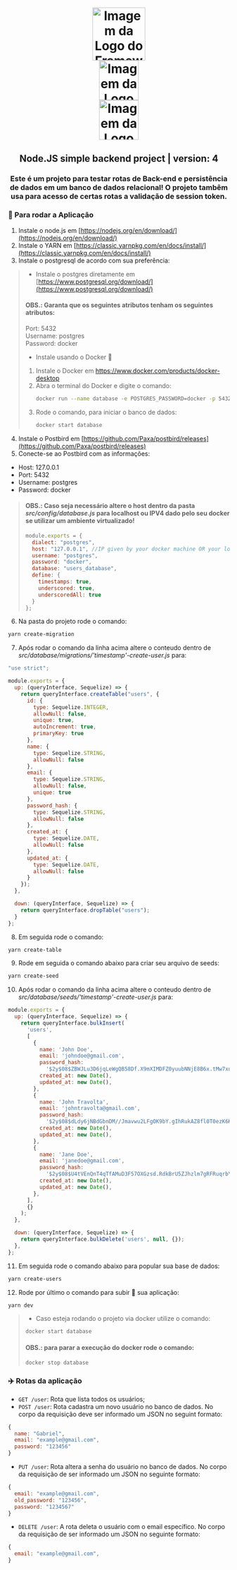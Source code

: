 <h1 align="center">
  <img alt="Imagem da Logo do Framework node.js" src="https://cdn.pixabay.com/photo/2015/04/23/17/41/node-js-736399_1280.png" height="120" />
  <br />
  <img alt="Imagem da Logo do Framework express.js" src="https://upload.wikimedia.org/wikipedia/commons/6/64/Expressjs.png" height="90" />
  <br />
  <img alt="Imagem da Logo do Framework express.js" src="https://upload.wikimedia.org/wikipedia/commons/thumb/2/29/Postgresql_elephant.svg/1200px-Postgresql_elephant.svg.png" height="90" />
</h1>
<h2 align="center">Node.JS simple backend project | version: 4</h2>

<h3 align="center">Este é um projeto para testar rotas de Back-end e persistência de dados em um banco de dados relacional! O projeto tambêm usa para acesso de certas rotas a validação de session token.</h3>

### :ferris_wheel: Para rodar a Aplicação
  
1.  Instale o node.js em [https://nodejs.org/en/download/](https://nodejs.org/en/download/)
2.  Instale o YARN em [https://classic.yarnpkg.com/en/docs/install/](https://classic.yarnpkg.com/en/docs/install/)
3. Instale o postgresql de acordo com sua preferência:
>  -  Instale o postgres diretamente em [https://www.postgresql.org/download/](https://www.postgresql.org/download/)
>  #### OBS.: Garanta que os seguintes atributos tenham os seguintes atributos:
>  Port: 5432 <br />
>  Username: postgres <br />
>  Password: docker
>  -  Instale usando o Docker :whale:
>  1.  Instale o Docker em https://www.docker.com/products/docker-desktop
>  2.  Abra o terminal do Docker e digite o comando:
>      ```bash
>      docker run --name database -e POSTGRES_PASSWORD=docker -p 5432:5432 -d postgres
>      ```
>  3.  Rode o comando, para iniciar o banco de dados:
>      ```bash
>      docker start database
>      ```
4.  Instale o Postbird em [https://github.com/Paxa/postbird/releases](https://github.com/Paxa/postbird/releases)
5.  Conecte-se ao Postbird com as informações:
  -  Host: 127.0.0.1
  -  Port: 5432
  -  Username: postgres
  -  Password: docker
>  #### OBS.: Caso seja necessário altere o host dentro da pasta *src/config/database.js* para localhost ou IPV4 dado pelo seu docker se utilizar um ambiente virtualizado!
>  ```javascript
>  module.exports = {
>    dialect: "postgres",
>    host: "127.0.0.1", //IP given by your docker machine OR your localhost
>    username: "postgres",
>    password: "docker",
>    database: "users_database",
>    define: {
>      timestamps: true,
>      underscored: true,
>      underscoredAll: true
>    }
>  };
>  ```
6.  Na pasta do projeto rode o comando:
```bash
yarn create-migration
```
7.  Após rodar o comando da linha acima altere o conteudo dentro de *src/database/migrations/'timestamp'-create-user.js* para:
```javascript
"use strict";

module.exports = {
  up: (queryInterface, Sequelize) => {
    return queryInterface.createTable("users", {
      id: {
        type: Sequelize.INTEGER,
        allowNull: false,
        unique: true,
        autoIncrement: true,
        primaryKey: true
      },
      name: {
        type: Sequelize.STRING,
        allowNull: false
      },
      email: {
        type: Sequelize.STRING,
        allowNull: false,
        unique: true
      },
      password_hash: {
        type: Sequelize.STRING,
        allowNull: false
      },
      created_at: {
        type: Sequelize.DATE,
        allowNull: false
      },
      updated_at: {
        type: Sequelize.DATE,
        allowNull: false
      }
    });
  },

  down: (queryInterface, Sequelize) => {
    return queryInterface.dropTable("users");
  }
};
```
8.  Em seguida rode o comando:
```bash
yarn create-table
```
9.  Rode em seguida o comando abaixo para criar seu arquivo de seeds:
```bash
yarn create-seed
```
10.  Após rodar o comando da linha acima altere o conteudo dentro de *src/database/seeds/'timestamp'-create-user.js* para:
```javascript
module.exports = {
  up: (queryInterface, Sequelize) => {
    return queryInterface.bulkInsert(
      'users',
      [
        {
          name: 'John Doe',
          email: 'johndoe@gmail.com',
          password_hash:
            '$2y$08$ZBWJLu3D6jqLeWgQB58Df.X9mXIMDFZ0yuubNNjE8B6x.tMw7xu6a', // password = 123456
          created_at: new Date(),
          updated_at: new Date(),
        },
        {
          name: 'John Travolta',
          email: 'johntravolta@gmail.com',
          password_hash:
            '$2y$08$dLdy6jNBdGbnDM//Jmavwu2LFgOK9bY.gIhRukAZ8fl0T0ezK6Ko6', // password = 1234567
          created_at: new Date(),
          updated_at: new Date(),
        },
        {
          name: 'Jane Doe',
          email: 'janedoe@gmail.com',
          password_hash:
            '$2y$08$U4tVEnQnT4qTfAMuD3F57OXGzsd.RdkBrU5ZJhzlm7gRFRuqrbYRC', // password = 12345678
          created_at: new Date(),
          updated_at: new Date(),
        },
      ],
      {}
    );
  },

  down: (queryInterface, Sequelize) => {
    return queryInterface.bulkDelete('users', null, {});
  },
};
```
11.  Em seguida rode o comando abaixo para popular sua base de dados:
```bash
yarn create-users
```
12.  Rode por último o comando para subir :rocket: sua aplicação:
```bash
yarn dev
```
>  -  Caso esteja rodando o projeto via docker utilize o comando:
>  ```bash
>  docker start database
>  ```
>  #### OBS.: para parar a execução do docker rode o comando:
>  ```bash
>  docker stop database
>  ```

### :airplane: Rotas da aplicação

- `GET /user`: Rota que lista todos os usuários;
- `POST /user`: Rota cadastra um novo usuário no banco de dados. No corpo da requisição deve ser informado um JSON no seguint formato:
```javascript
{
  name: "Gabriel",
  email: "example@gmail.com",
  password: "123456"
}
```
- `PUT /user`: Rota altera a senha do usuário no banco de dados. No corpo da requisição de ser informado um JSON no seguinte formato:
```javascript
{
  email: "example@gmail.com",
  old_password: "123456",
  password: "1234567"
}
```
- `DELETE /user`: A rota deleta o usuário com o email específico. No corpo da requisição de ser informado um JSON no seguinte formato:
```javascript
{
  email: "example@gmail.com",
}
```
